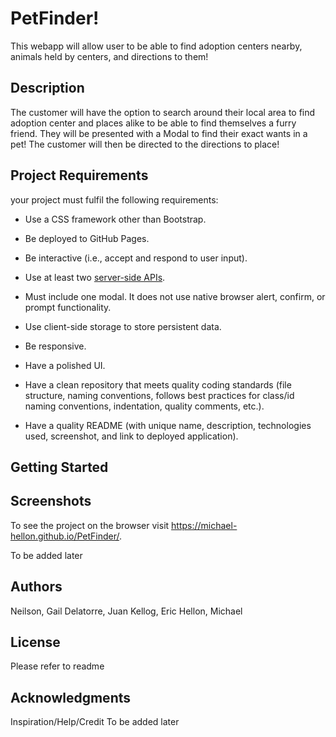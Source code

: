 # PetFinder!

This webapp will allow user to be able to find adoption centers nearby, animals held by centers, and directions to them!
## Description

The customer will have the option to search around their local area to find adoption center and places alike to be able to find themselves a furry friend. They will be presented with a Modal to find their exact wants in a pet! The customer will then be directed to the directions to place!

## Project Requirements

your project must fulfil the following requirements:

* Use a CSS framework other than Bootstrap.

* Be deployed to GitHub Pages.

* Be interactive (i.e., accept and respond to user input).

* Use at least two [server-side APIs](https://coding-boot-camp.github.io/full-stack/apis/api-resources).

* Must include one modal. It does not use native browser alert, confirm, or prompt functionality.

* Use client-side storage to store persistent data.

* Be responsive.

* Have a polished UI.

* Have a clean repository that meets quality coding standards (file structure, naming conventions, follows best practices for class/id naming conventions, indentation, quality comments, etc.).

* Have a quality README (with unique name, description, technologies used, screenshot, and link to deployed application).

## Getting Started

## Screenshots

To see the project on the browser visit <https://michael-hellon.github.io/PetFinder/>.

To be added later


## Authors

Neilson, Gail
Delatorre, Juan
Kellog, Eric
Hellon, Michael



## License

Please refer to readme

## Acknowledgments

Inspiration/Help/Credit
To be added later
